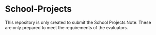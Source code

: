 # School-Projects
This repository is only created to submit the School Projects
Note: These are only prepared to meet the requirements of the evaluators.